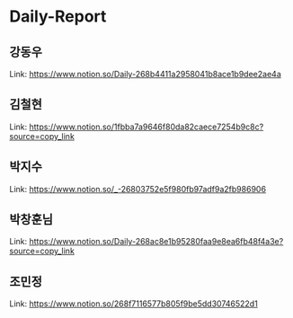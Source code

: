 # Daily-Report
## 강동우
Link: https://www.notion.so/Daily-268b4411a2958041b8ace1b9dee2ae4a

## 김철현
Link: https://www.notion.so/1fbba7a9646f80da82caece7254b9c8c?source=copy_link

## 박지수
Link: https://www.notion.so/_-26803752e5f980fb97adf9a2fb986906

## 박창훈님
Link: https://www.notion.so/Daily-268ac8e1b95280faa9e8ea6fb48f4a3e?source=copy_link

## 조민정
Link: https://www.notion.so/268f7116577b805f9be5dd30746522d1
